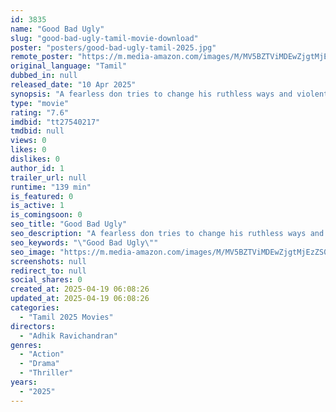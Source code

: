 ```yaml
---
id: 3835
name: "Good Bad Ugly"
slug: "good-bad-ugly-tamil-movie-download"
poster: "posters/good-bad-ugly-tamil-2025.jpg"
remote_poster: "https://m.media-amazon.com/images/M/MV5BZTViMDEwZjgtMjEzZS00YWQ1LWI0ODctMWIzNTE4Y2Y5Y2Y2XkEyXkFqcGc@._V1_SX300.jpg"
original_language: "Tamil"
dubbed_in: null
released_date: "10 Apr 2025"
synopsis: "A fearless don tries to change his ruthless ways and violent past to live peacefully with his family. However, his dark past continues to haunt him. He faces it head-on and overcomes it."
type: "movie"
rating: "7.6"
imdbid: "tt27540217"
tmdbid: null
views: 0
likes: 0
dislikes: 0
author_id: 1
trailer_url: null
runtime: "139 min"
is_featured: 0
is_active: 1
is_comingsoon: 0
seo_title: "Good Bad Ugly"
seo_description: "A fearless don tries to change his ruthless ways and violent past to live peacefully with his family. However, his dark past continues to haunt him. He faces it head-on and overcomes it."
seo_keywords: "\"Good Bad Ugly\""
seo_image: "https://m.media-amazon.com/images/M/MV5BZTViMDEwZjgtMjEzZS00YWQ1LWI0ODctMWIzNTE4Y2Y5Y2Y2XkEyXkFqcGc@._V1_SX300.jpg"
screenshots: null
redirect_to: null
social_shares: 0
created_at: 2025-04-19 06:08:26
updated_at: 2025-04-19 06:08:26
categories:
  - "Tamil 2025 Movies"
directors:
  - "Adhik Ravichandran"
genres:
  - "Action"
  - "Drama"
  - "Thriller"
years:
  - "2025"
---
```

